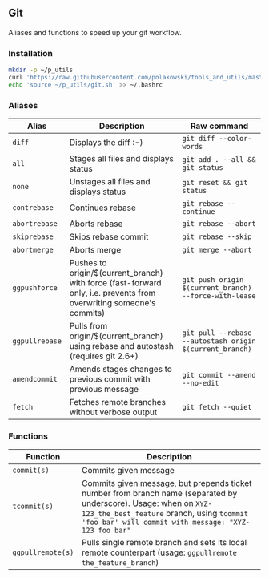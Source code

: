 ## Git
Aliases and functions to speed up your git workflow.

### Installation
```sh
mkdir -p ~/p_utils
curl 'https://raw.githubusercontent.com/polakowski/tools_and_utils/master/git/git.sh' -o ~/p_utils/git.sh
echo 'source ~/p_utils/git.sh' >> ~/.bashrc
```

### Aliases
| Alias | Description | Raw command |
|-------|-------------|-------------|
| `diff`            | Displays the diff :-) | `git diff --color-words` |
| `all`             | Stages all files and displays status | `git add . --all && git status` |
| `none`            | Unstages all files and displays status | `git reset && git status` |
| `contrebase`      | Continues rebase | `git rebase --continue` |
| `abortrebase`     | Aborts rebase | `git rebase --abort` |
| `skiprebase`      | Skips rebase commit | `git rebase --skip` |
| `abortmerge`      | Aborts merge | `git merge --abort` |
| `ggpushforce`     | Pushes to origin/$(current_branch) with force (fast-forward only, i.e. prevents from overwriting someone's commits) | `git push origin $(current_branch) --force-with-lease` |
| `ggpullrebase`    | Pulls from origin/$(current_branch) using rebase and autostash (requires git 2.6+) | `git pull --rebase --autostash origin $(current_branch)` |
| `amendcommit`     | Amends stages changes to previous commit with previous message | `git commit --amend --no-edit` |
| `fetch`           | Fetches remote branches without verbose output | `git fetch --quiet` |

### Functions
| Function | Description |
|----------|-------------|
| `commit(s)`       | Commits given message |
| `tcommit(s)`      | Commits given message, but prepends ticket number from branch name (separated by underscore). Usage: when on `XYZ-123_the_best_feature` branch, using `tcommit 'foo bar' will commit with message: "XYZ-123 foo bar"` |
| `ggpullremote(s)` | Pulls single remote branch and sets its local remote counterpart (usage: `ggpullremote the_feature_branch`) |
